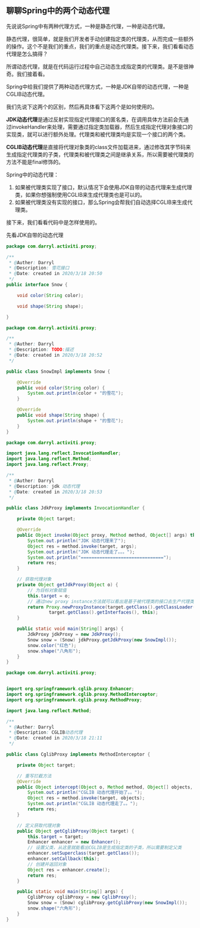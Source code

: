 ## 聊聊Spring中的两个动态代理

先说说Spring中有两种代理方式，一种是静态代理，一种是动态代理。

静态代理，很简单，就是我们开发者手动创建指定类的代理类，从而完成一些额外的操作。这个不是我们的重点，我们的重点是动态代理类。接下来，我们看看动态代理是怎么搞得？

所谓动态代理，就是在代码运行过程中自己动态生成指定类的代理类。是不是很神奇。我们接着看。

Spring中给我们提供了两种动态代理方式，一种是JDK自带的动态代理，一种是CGLIB动态代理。

我们先说下这两个的区别，然后再具体看下这两个是如何使用的。

**JDK动态代理**是通过反射实现指定代理接口的匿名类，在调用具体方法前会先通过invokeHandler来处理，需要通过指定类加载器，然后生成指定代理对象接口的实现类，就可以进行额外处理。代理类和被代理类均是实现一个接口的两个类。

**CGLIB动态代理**是直接将代理对象类的class文件加载进来，通过修改其字节码来生成指定代理类的子类，代理类和被代理类之间是继承关系，所以需要被代理类的方法不能是final修饰的。



Spring中的动态代理：

1. 如果被代理类实现了接口，默认情况下会使用JDK自带的动态代理来生成代理类，如果你想强制使用CGLIB来生成代理类也是可以的。
2. 如果被代理类没有实现的接口，那么Spring会帮我们自动选择CGLIB来生成代理类。



接下来，我们看看代码中是怎样使用的。

先看JDK自带的动态代理

```java
package com.darryl.activiti.proxy;

/**
 * @Auther: Darryl
 * @Description: 雪花接口
 * @Date: created in 2020/3/18 20:50
 */
public interface Snow {

    void color(String color);

    void shape(String shape);

}
```

```java
package com.darryl.activiti.proxy;

/**
 * @Auther: Darryl
 * @Description: TODO:描述
 * @Date: created in 2020/3/18 20:52
 */

public class SnowImpl implements Snow {

    @Override
    public void color(String color) {
        System.out.println(color + "的雪花");
    }

    @Override
    public void shape(String shape) {
        System.out.println(shape + "的雪花");
    }
}
```

```java
package com.darryl.activiti.proxy;

import java.lang.reflect.InvocationHandler;
import java.lang.reflect.Method;
import java.lang.reflect.Proxy;

/**
 * @Auther: Darryl
 * @Description: jdk 动态代理
 * @Date: created in 2020/3/18 20:53
 */

public class JdkProxy implements InvocationHandler {

    private Object target;

    @Override
    public Object invoke(Object proxy, Method method, Object[] args) throws Throwable {
        System.out.println("JDK 动态代理来了");
        Object res = method.invoke(target, args);
        System.out.println("JDK 动态代理走了。。。");
        System.out.println("===============================");
        return res;
    }

    // 获取代理对象
    private Object getJdkProxy(Object o) {
        // 为目标对象赋值
        this.target = o;
        // 通过new proxy instance方法就可以看出是基于被代理类的接口去生产代理类的
        return Proxy.newProxyInstance(target.getClass().getClassLoader(),
                target.getClass().getInterfaces(), this);
    }

    public static void main(String[] args) {
        JdkProxy jdkProxy = new JdkProxy();
        Snow snow = (Snow) jdkProxy.getJdkProxy(new SnowImpl());
        snow.color("红色");
        snow.shape("八角形");
    }
}
```

```java
package com.darryl.activiti.proxy;


import org.springframework.cglib.proxy.Enhancer;
import org.springframework.cglib.proxy.MethodInterceptor;
import org.springframework.cglib.proxy.MethodProxy;

import java.lang.reflect.Method;

/**
 * @Auther: Darryl
 * @Description: CGLIB动态代理
 * @Date: created in 2020/3/18 21:11
 */

public class CglibProxy implements MethodInterceptor {

    private Object target;

    // 重写拦截方法
    @Override
    public Object intercept(Object o, Method method, Object[] objects, MethodProxy methodProxy) throws Throwable {
        System.out.println("CGLIB 动态代理开始了。。");
        Object res = method.invoke(target, objects);
        System.out.println("CGLIB 动态代理走了。。");
        return res;
    }

    // 定义获取代理对象
    public Object getCglibProxy(Object target) {
        this.target = target;
        Enhancer enhancer = new Enhancer();
        // 设置父类，从这里就能看出CGLIB是生成指定类的子类，所以需要制定父类
        enhancer.setSuperclass(target.getClass());
        enhancer.setCallback(this);
        // 创建并返回对象
        Object res = enhancer.create();
        return res;
    }

    public static void main(String[] args) {
        CglibProxy cglibProxy = new CglibProxy();
        Snow snow = (Snow) cglibProxy.getCglibProxy(new SnowImpl());
        snow.shape("六角形");
    }
}
```

